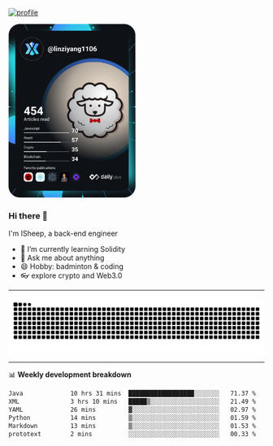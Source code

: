 [![profile](https://user-images.githubusercontent.com/54968314/208005045-e4b42f3b-833d-4242-bfcc-e764865553a2.svg)](https://www.calligrapher.ai/)

<a href="https://app.daily.dev/linziyang1106"><img src="/devcard.png" width="250" alt="ISheep's Dev Card"/></a>

### Hi there 🐏

I'm ISheep, a back-end engineer

- 🔭 I’m currently learning Solidity
- 💬 Ask me about anything
- 😄 Hobby: badminton & coding
- 👓 explore crypto and Web3.0

-------

![](https://raw.githubusercontent.com/ISheepp/ISheepp/output/github-contribution-grid-snake.svg)

-------

📊 **Weekly development breakdown**
<!--START_SECTION:waka-->

```text
Java             10 hrs 31 mins  ██████████████████░░░░░░░   71.37 %
XML              3 hrs 10 mins   █████▒░░░░░░░░░░░░░░░░░░░   21.49 %
YAML             26 mins         ▓░░░░░░░░░░░░░░░░░░░░░░░░   02.97 %
Python           14 mins         ▒░░░░░░░░░░░░░░░░░░░░░░░░   01.59 %
Markdown         13 mins         ▒░░░░░░░░░░░░░░░░░░░░░░░░   01.53 %
prototext        2 mins          ░░░░░░░░░░░░░░░░░░░░░░░░░   00.33 %
```

<!--END_SECTION:waka-->
